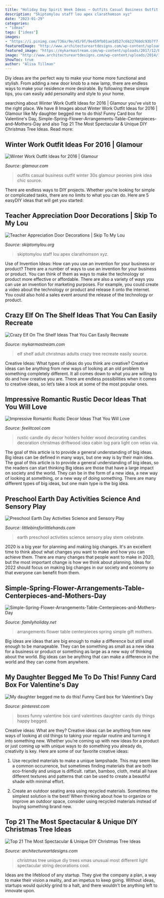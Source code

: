```yaml
---
title: "Holiday Day Spirit Week Ideas ~ Outfits Casual Business Outfit Winter 30s Glamour Peonies Pink Idea Chic Source"
description: "Skiptomylou staff lou apex clarathomson xyz"
date: "2023-01-29"
categories:
- "ideas"
tags: ["ideas"]
images:
- "https://i.pinimg.com/736x/9e/45/9f/9e459fb01ae1d527c6b22760dc93b7f7--funny-cards-card-boxes.jpg"
featuredImage: "http://www.architectureartdesigns.com/wp-content/uploads/2014/11/438.jpg"
featured_image: "https://mykarmastream.com/wp-content/uploads/2017/12/Elf-on-the-Shelf-Ideas-.jpg"
image: "http://www.architectureartdesigns.com/wp-content/uploads/2014/11/438.jpg"
ShowToc: true
author: "Alisa Tillman"
---
```



Diy ideas are the perfect way to make your home more functional and stylish. From adding a new door knob to a new lamp, there are endless ways to make your residence more desirable. By following these simple tips, you can easily add personality and style to your home.

	

		
searching about Winter Work Outfit Ideas for 2016 | Glamour you've visit to the right place. We have 8 Images about Winter Work Outfit Ideas for 2016 | Glamour like My daughter begged me to do this! Funny Card box for Valentine&#039;s Day, Simple-Spring-Flower-Arrangements-Table-Centerpieces-and-Mothers-Day and also Top 21 The Most Spectacular &amp; Unique DIY Christmas Tree Ideas. Read more:
		
    
## Winter Work Outfit Ideas For 2016 | Glamour

<img loading=lazy src="https://media.glamour.com/photos/5695967716d0dc3747ec766e/master/pass/fashion-2015-12-2016-work-outfit-idea-pink-peonies-main.jpg" onerror="this.onerror=null;this.src='https://tse4.mm.bing.net/th?id=OIP.m7lYvfWKlpTQqhBR7choAwHaLH&amp;pid=15.1';" alt="Winter Work Outfit Ideas for 2016 | Glamour">

_Source: glamour.com_

>outfits casual business outfit winter 30s glamour peonies pink idea chic source. 

	

There are endless ways to DIY projects. Whether you're looking for simple or complicated tasks, there are no limits to what you can do. Here are 5 easyDIY ideas that will get you started: 

    
## Teacher Appreciation Door Decorations | Skip To My Lou

<img loading=lazy src="https://www.skiptomylou.org/wp-content/uploads/2009/04/teacherappreciationdoor6-1.jpg" onerror="this.onerror=null;this.src='https://tse2.mm.bing.net/th?id=OIP.mWQPh92M7gF80-2OKlVBUwAAAA&amp;pid=15.1';" alt="Teacher Appreciation Door Decorations | Skip To My Lou">

_Source: skiptomylou.org_

>skiptomylou staff lou apex clarathomson xyz. 

	

Use of Invention Ideas: How can you use an invention for your business or product?
There are a number of ways to use an invention for your business or product. You can think of them as ways to make the technology or product more effective or affordable. There are also a variety of ways you can use an invention for marketing purposes. For example, you could create a video about the technology or product and release it onto the internet. You could also hold a sales event around the release of the technology or product.

    
## Crazy Elf On The Shelf Ideas That You Can Easily Recreate

<img loading=lazy src="https://mykarmastream.com/wp-content/uploads/2017/12/Elf-on-the-Shelf-Ideas-.jpg" onerror="this.onerror=null;this.src='https://tse1.mm.bing.net/th?id=OIP.tD0mHqZZMDLj-C7cc_Di7AHaKa&amp;pid=15.1';" alt="Crazy Elf On The Shelf Ideas That You Can Easily Recreate">

_Source: mykarmastream.com_

>elf shelf adult christmas adults crazy tree recreate easily source. 

	

Creative Ideas: What types of ideas do you think are creative?
Creative ideas can be anything from new ways of looking at an old problem to something completely different. It all comes down to what you are willing to do and how creative you are. There are endless possibilities when it comes to creative ideas, so let’s take a look at some of the most popular ones.

    
## Impressive Romantic Rustic Decor Ideas That You Will Love

<img loading=lazy src="http://feelitcool.com/wp-content/uploads/2016/01/diy-rustic-candle-holders.jpg" onerror="this.onerror=null;this.src='https://tse4.mm.bing.net/th?id=OIP.mPoUqGGjygFaSIWFPknOcgHaJ4&amp;pid=15.1';" alt="Impressive Romantic Rustic Decor Ideas That You Will Love">

_Source: feelitcool.com_

>rustic candle diy decor holders holder wood decorating candles decoration christmas driftwood idea cabin log para light con velas via. 

	

The goal of this article is to provide a general understanding of big ideas. Big ideas can be defined in many ways, but one way is by their main idea. The goal of this article is to provide a general understanding of big ideas, so the readers can start thinking
Big ideas are those that have a large impact on society and the world. They can be in the form of a new idea, a new way of looking at something, or a new way of doing something. There are many different types of big ideas, but one main type is the big idea.

    
## Preschool Earth Day Activities Science And Sensory Play

<img loading=lazy src="http://littlebinsforlittlehands.com/wp-content/uploads/2016/02/Preschool-Earth-Day-activities-science-STEM-and-sensory-play-idea-to-celebrate-Earth-Day-2.jpg" onerror="this.onerror=null;this.src='https://tse1.mm.bing.net/th?id=OIP.d3aQ4K3oziMVtZbDdP1EXAHaLH&amp;pid=15.1';" alt="Preschool Earth Day Activities Science and Sensory Play">

_Source: littlebinsforlittlehands.com_

>earth preschool activities science sensory play stem celebrate. 

	

2020 is a big year for planning and making big changes. It's an excellent time to think about what changes you want to make and how you can achieve them.
There are many changes that people want to make in 2020, but the most important change is how we think about planning. Ideas for 2022 should focus on making big changes in our society and economy so that everyone can benefit from them.

    
## Simple-Spring-Flower-Arrangements-Table-Centerpieces-and-Mothers-Day

<img loading=lazy src="https://www.familyholiday.net/wp-content/uploads/2015/03/Simple-Spring-Flower-Arrangements-Table-Centerpieces-and-Mothers-Day-Gift-Ideas-25.jpg" onerror="this.onerror=null;this.src='https://tse1.mm.bing.net/th?id=OIP.XomMjsfE7vYRFl_-nT3MpgHaJQ&amp;pid=15.1';" alt="Simple-Spring-Flower-Arrangements-Table-Centerpieces-and-Mothers-Day">

_Source: familyholiday.net_

>arrangements flower table centerpieces spring simple gift mothers. 

	

Big ideas are ideas that are big enough to make a difference but still small enough to be manageable. They can be something as small as a new idea for a business or product or something as large as a new way of thinking about the world. Big ideas can be anything that can make a difference in the world and they can come from anywhere.

    
## My Daughter Begged Me To Do This! Funny Card Box For Valentine&#039;s Day

<img loading=lazy src="https://i.pinimg.com/736x/9e/45/9f/9e459fb01ae1d527c6b22760dc93b7f7--funny-cards-card-boxes.jpg" onerror="this.onerror=null;this.src='https://tse1.mm.bing.net/th?id=OIP.TrwigVe-PAR51Z12yOW2ewHaJ3&amp;pid=15.1';" alt="My daughter begged me to do this! Funny Card box for Valentine&#039;s Day">

_Source: pinterest.com_

>boxes funny valentine box card valentines daughter cards diy things happy begged. 

	

Creative ideas: What are they?
Creative ideas can be anything from new ways of looking at old things to taking your regular routine and turning it into something new. Whether you’re coming up with new ideas for a product or just coming up with unique ways to do something you already do, creativity is key. Here are some of our favorite creative ideas: 
1. Use recycled materials to make a unique lampshade. This may seem like a common occurrence, but sometimes finding materials that are both eco-friendly and unique is difficult. rattan, bamboo, cloth, metal all have different textures and patterns that can be used to create a beautiful shade with minimal effort. 

2. Create an outdoor seating area using recycled materials. Sometimes the simplest solution is the best! When thinking about how to organize or improve an outdoor space, consider using recycled materials instead of buying something brand new.

    
## Top 21 The Most Spectacular &amp; Unique DIY Christmas Tree Ideas

<img loading=lazy src="http://www.architectureartdesigns.com/wp-content/uploads/2014/11/438.jpg" onerror="this.onerror=null;this.src='https://tse2.mm.bing.net/th?id=OIP.nIVTmeD9p8EUXAGQCbDE5QHaKv&amp;pid=15.1';" alt="Top 21 The Most Spectacular &amp; Unique DIY Christmas Tree Ideas">

_Source: architectureartdesigns.com_

>christmas tree unique diy trees xmas unusual most different light spectacular string decorations cool. 

	

Ideas are the lifeblood of any startup. They give the company a plan, a way to make their vision a reality, and an impetus to keep going. Without ideas, startups would quickly grind to a halt, and there wouldn't be anything left to innovate upon.

